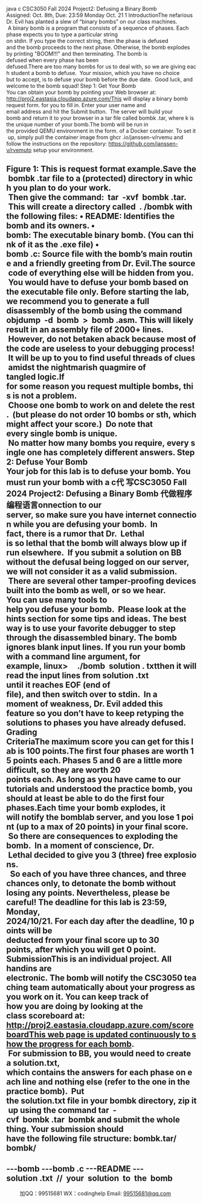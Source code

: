 java c
CSC3050 Fall 2024
Project2: Defusing a Binary Bomb
Assigned: Oct. 8th, Due: 23:59 Monday Oct. 21
1 IntroductionThe nefarious Dr. Evil has planted a slew of “binary bombs” on our class machines.  A binary bomb is a program that consists of a sequence of phases. Each phase expects you to type a particular string on stdin. If you type the correct string, then the phase is defused and the bomb proceeds to the next phase. Otherwise, the bomb explodes by printing "BOOM!!!" and then terminating. The bomb is defused when every phase has been defused.There are too many bombs for us to deal with, so we are giving each student a bomb to defuse.  Your mission, which you have no choice but to accept, is to defuse your bomb before the due date.  Good luck, and welcome to the bomb squad!
Step 1: Get Your Bomb
You can obtain your bomb by pointing your Web browser at:
http://proj2.eastasia.cloudapp.azure.com/This will display a binary bomb request form. for you to fill in. Enter your user name and email address and hit the Submit button.  The server will build your bomb and return it to your browser in a tar file called bombk .tar, where k is the unique number of your bomb.The bomb will be run in the provided QEMU environment in the form. of a Docker container. To set it up, simply pull the container image from ghcr .io/janssen-v/rvemu and follow the instructions on the repository: https://github.com/janssen-v/rvemuto setup your environment.

Figure 1: This is request format example.Save the bombk .tar file to a (protected) directory in which you plan to do your work.  Then give the command:  tar  -xvf  bombk .tar.  This will create a directory called  . /bombk with the following files:
• README: Identifies the bomb and its owners.
• bomb: The executable binary bomb. (You can think of it as the .exe file)
• bomb .c: Source file with the bomb’s main routine and a friendly greeting from Dr. Evil.The source code of everything else will be hidden from you.  You would have to defuse your bomb based on the executable file only. Before starting the lab, we recommend you to generate a full disassembly of the bomb using the command objdump  -d  bomb  >  bomb .asm. This will likely result in an assembly file of 2000+ lines.  However, do not betaken aback because most of the code are useless to your debugging process!  It will be up to you to find useful threads of clues amidst the nightmarish quagmire of tangled logic.If for some reason you request multiple bombs, this is not a problem.  Choose one bomb to work on and delete the rest.  (but please do not order 10 bombs or sth, which might affect your score.)  Do note that every single bomb is unique.  No matter how many bombs you require, every single one has completely different answers.
Step 2: Defuse Your Bomb
Your job for this lab is to defuse your bomb.
You must run your bomb with a c代 写CSC3050 Fall 2024 Project2: Defusing a Binary Bomb
代做程序编程语言onnection to our server, so make sure you have internet connection while you are defusing your bomb.  In fact, there is a rumor that Dr.  Lethal is so lethal that the bomb will always blow up if run elsewhere.  If you submit a solution on BB without the defusal being logged on our server, we will not consider it as a valid submission.  There are several other tamper-proofing devices built into the bomb as well, or so we hear.
You can use many tools to help you defuse your bomb.  Please look at the hints section for some tips and ideas. The best way is to use your favorite debugger to step through the disassembled binary.
The bomb ignores blank input lines. If you run your bomb with a command line argument, for example, linux>     ./bomb  solution . txtthen it will read the input lines from solution .txt until it reaches EOF (end of file), and then switch over to stdin.  In a moment of weakness, Dr. Evil added this feature so you don’t have to keep retyping the solutions to phases you have already defused.
Grading CriteriaThe maximum score you can get for this lab is 100 points.The first four phases are worth 15 points each. Phases 5 and 6 are a little more difficult, so they are worth 20 points each. As long as you have came to our tutorials and understood the practice bomb, you should at least be able to do the first four phases.Each time your bomb explodes, it will notify the bomblab server, and you lose 1 point (up to a max of 20 points) in your final score.  So there are consequences to exploding the bomb.  In a moment of conscience, Dr.  Lethal decided to give you 3 (three) free explosions.   So each of you have three chances, and three chances only, to detonate the bomb without losing any points. Nevertheless, please be careful!
The deadline for this lab is 23:59, Monday, 2024/10/21. For each day after the deadline, 10 points will be deducted from your final score up to 30 points, after which you will get 0 point.
SubmissionThis is an individual project. All handins are electronic. The bomb will notify the CSC3050 teaching team automatically about your progress as you work on it. You can keep track of how you are doing by looking at the class scoreboard at:
http://proj2.eastasia.cloudapp.azure.com/scoreboardThis web page is updated continuously to show the progress for each bomb.  For submission to BB, you would need to create a solution.txt, which contains the answers for each phase on each line and nothing else (refer to the one in the practice bomb).  Put the solution.txt file in your bombk directory, zip it up using the command
tar  -cvf  bombk .tar  bombk
and submit the whole thing. Your submission should have the following file structure:
bombk.tar/
bombk/
-
---bomb
---bomb .c
---README
---solution .txt  //  your  solution  to  the  bomb
-





         
加QQ：99515681  WX：codinghelp  Email: 99515681@qq.com
